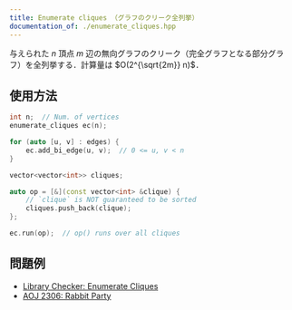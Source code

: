 ```yaml
---
title: Enumerate cliques （グラフのクリーク全列挙）
documentation_of: ./enumerate_cliques.hpp
---
```


与えられた $n$ 頂点 $m$ 辺の無向グラフのクリーク（完全グラフとなる部分グラフ）を全列挙する．計算量は $O(2^{\sqrt{2m}} n)$．

## 使用方法

```cpp
int n;  // Num. of vertices
enumerate_cliques ec(n);

for (auto [u, v] : edges) {
    ec.add_bi_edge(u, v);  // 0 <= u, v < n
}

vector<vector<int>> cliques;

auto op = [&](const vector<int> &clique) {
    // `clique` is NOT guaranteed to be sorted
    cliques.push_back(clique);
};

ec.run(op);  // op() runs over all cliques
```

## 問題例

- [Library Checker: Enumerate Cliques](https://judge.yosupo.jp/problem/enumerate_cliques)
- [AOJ 2306: Rabbit Party](https://judge.u-aizu.ac.jp/onlinejudge/description.jsp?id=2306)
